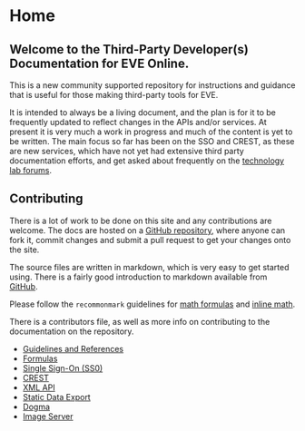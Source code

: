 # Home
## Welcome to the Third-Party Developer(s) Documentation for EVE Online.
This is a new community supported repository for instructions and guidance that is useful for those making third-party tools for EVE.

It is intended to always be a living document, and the plan is for it to be frequently updated to reflect changes in the APIs and/or services. At present it is very much a work in progress and much of the content is yet to be written. The main focus so far has been on the SSO and CREST, as these are new services, which have not yet had extensive third party documentation efforts, and get asked about frequently on the [technology lab forums](https://forums.eveonline.com/default.aspx?g=topics&f=263).

## Contributing
There is a lot of work to be done on this site and any contributions are welcome. The docs are hosted on a [GitHub repository](https://github.com/ccpgames/eveonline-third-party-documentation), where anyone can fork it, commit changes and submit a pull request to get your changes onto the site.

The source files are written in markdown, which is very easy to get started using. There is a fairly good introduction to markdown available from [GitHub](https://guides.github.com/features/mastering-markdown/).

Please follow the `recommonmark` guidelines for [math formulas](https://recommonmark.readthedocs.io/en/latest/auto_structify.html#math-formula) and [inline math](https://recommonmark.readthedocs.io/en/latest/auto_structify.html#inline-math).

There is a contributors file, as well as more info on contributing to the documentation on the repository.

* [Guidelines and References](reference/index.md)
* [Formulas](formulas/index.md)
* [Single Sign-On (SS0)](sso/index.md)
* [CREST](crest/index.md)
* [XML API](xmlapi/index.md)
* [Static Data Export](sde/index.md)
* [Dogma](dogma/index.md)
* [Image Server](imageserver/index.md)